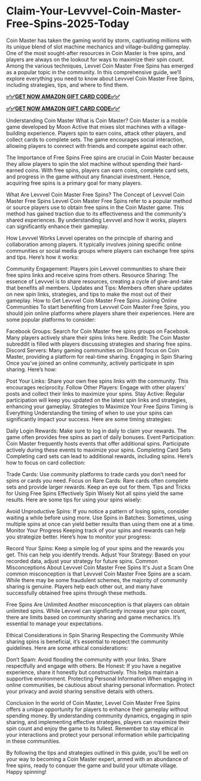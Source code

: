 # Claim-Your-Levvvel-Coin-Master-Free-Spins-2025-Today
Coin Master has taken the gaming world by storm, captivating millions with its unique blend of slot machine mechanics and village-building gameplay. One of the most sought-after resources in Coin Master is free spins, and players are always on the lookout for ways to maximize their spin count. Among the various techniques, Levvel Coin Master Free Spins has emerged as a popular topic in the community. In this comprehensive guide, we’ll explore everything you need to know about Levvvel Coin Master Free Spins, including strategies, tips, and where to find them.


**[✅✅GET NOW AMAZON GIFT CARD CODE✅✅](https://webtorewards.com/all-gift-card-two/)**

**[✅✅GET NOW AMAZON GIFT CARD CODE✅✅](https://webtorewards.com/all-gift-card-two/)**

Understanding Coin Master
What is Coin Master?
Coin Master is a mobile game developed by Moon Active that mixes slot machines with a village-building experience. Players spin to earn coins, attack other players, and collect cards to complete sets. The game encourages social interaction, allowing players to connect with friends and compete against each other.

The Importance of Free Spins
Free spins are crucial in Coin Master because they allow players to spin the slot machine without spending their hard-earned coins. With free spins, players can earn coins, complete card sets, and progress in the game without any financial investment. Hence, acquiring free spins is a primary goal for many players.

What Are Levvvel Coin Master Free Spins?
The Concept of Levvvel Coin Master Free Spins
Levvel Coin Master Free Spins refer to a popular method or source players use to obtain free spins in the Coin Master game. This method has gained traction due to its effectiveness and the community's shared experiences. By understanding Levvvel and how it works, players can significantly enhance their gameplay.

How Levvvel Works
Levvel operates on the principle of sharing and collaboration among players. It typically involves joining specific online communities or social media groups where players can exchange free spins and tips. Here’s how it works:

Community Engagement: Players join Levvvel communities to share their free spins links and receive spins from others.
Resource Sharing: The essence of Levvvel is to share resources, creating a cycle of give-and-take that benefits all members.
Updates and Tips: Members often share updates on new spin links, strategies, and tips to make the most out of their gameplay.
How to Get Levvvel Coin Master Free Spins
Joining Online Communities
To start benefiting from Levvvel Coin Master Free Spins, you should join online platforms where players share their experiences. Here are some popular platforms to consider:

Facebook Groups: Search for Coin Master free spins groups on Facebook. Many players actively share their spins links here.
Reddit: The Coin Master subreddit is filled with players discussing strategies and sharing free spins.
Discord Servers: Many gaming communities on Discord focus on Coin Master, providing a platform for real-time sharing.
Engaging in Spin Sharing
Once you’ve joined an online community, actively participate in spin sharing. Here’s how:

Post Your Links: Share your own free spins links with the community. This encourages reciprocity.
Follow Other Players: Engage with other players’ posts and collect their links to maximize your spins.
Stay Active: Regular participation will keep you updated on the latest spin links and strategies, enhancing your gameplay.
Strategies to Maximize Your Free Spins
Timing is Everything
Understanding the timing of when to use your spins can significantly impact your success. Here are some timing strategies:

Daily Login Rewards: Make sure to log in daily to claim your rewards. The game often provides free spins as part of daily bonuses.
Event Participation: Coin Master frequently hosts events that offer additional spins. Participate actively during these events to maximize your spins.
Completing Card Sets
Completing card sets can lead to additional rewards, including spins. Here’s how to focus on card collection:

Trade Cards: Use community platforms to trade cards you don’t need for spins or cards you need.
Focus on Rare Cards: Rare cards often complete sets and provide larger rewards. Keep an eye out for them.
Tips and Tricks for Using Free Spins Effectively
Spin Wisely
Not all spins yield the same results. Here are some tips for using your spins wisely:

Avoid Unproductive Spins: If you notice a pattern of losing spins, consider waiting a while before using more.
Use Spins in Batches: Sometimes, using multiple spins at once can yield better results than using them one at a time.
Monitor Your Progress
Keeping track of your spins and rewards can help you strategize better. Here’s how to monitor your progress:

Record Your Spins: Keep a simple log of your spins and the rewards you get. This can help you identify trends.
Adjust Your Strategy: Based on your recorded data, adjust your strategy for future spins.
Common Misconceptions About Levvvel Coin Master Free Spins
It's Just a Scam
One common misconception is that Levvvel Coin Master Free Spins are a scam. While there may be some fraudulent schemes, the majority of community sharing is genuine. Players help each other out, and many have successfully obtained free spins through these methods.

Free Spins Are Unlimited
Another misconception is that players can obtain unlimited spins. While Levvvel can significantly increase your spin count, there are limits based on community sharing and game mechanics. It’s essential to manage your expectations.

Ethical Considerations in Spin Sharing
Respecting the Community
While sharing spins is beneficial, it’s essential to respect the community guidelines. Here are some ethical considerations:

Don’t Spam: Avoid flooding the community with your links. Share respectfully and engage with others.
Be Honest: If you have a negative experience, share it honestly but constructively. This helps maintain a supportive environment.
Protecting Personal Information
When engaging in online communities, be cautious about sharing personal information. Protect your privacy and avoid sharing sensitive details with others.

Conclusion
In the world of Coin Master, Levvel Coin Master Free Spins offers a unique opportunity for players to enhance their gameplay without spending money. By understanding community dynamics, engaging in spin sharing, and implementing effective strategies, players can maximize their spin count and enjoy the game to its fullest. Remember to stay ethical in your interactions and protect your personal information while participating in these communities.

By following the tips and strategies outlined in this guide, you’ll be well on your way to becoming a Coin Master expert, armed with an abundance of free spins, ready to conquer the game and build your ultimate village. Happy spinning!
